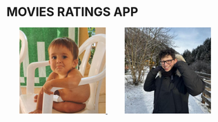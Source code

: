 # MOVIES RATINGS APP

<p align="center">
    <a href="https://github.com/Gianlu03" style="margin-right:40px;">
        <img src="Guide/images/gianlucaravaglia.jpg" width="200" height="200" title="gianlucaRavaglia propic">
    </a>
    <a href="https://github.com/BertocchiLuca">
        <img src="Guide/images/lucabertocchi.png" width="200" height="200" alt="Luca Bertocchi propic">
    </a>
</p>

